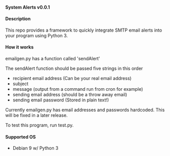 #### System Alerts v0.0.1

#### Description
This repo provides a framework to quickly integrate SMTP email alerts into your program using Python 3.

#### How it works
emailgen.py has a function called 'sendAlert'

The sendAlert function should be passed five strings in this order
  - recipient email address (Can be your real email address)
  - subject
  - message (output from a command run from cron for example)
  - sending email address (should be a throw away email)
  - sending email password (Stored in plain text!)

Currently emailgen.py has email addresses and passwords hardcoded. This will be fixed in a later release.

To test this program, run test.py.


#### Supported OS
- Debian 9 w/ Python 3

